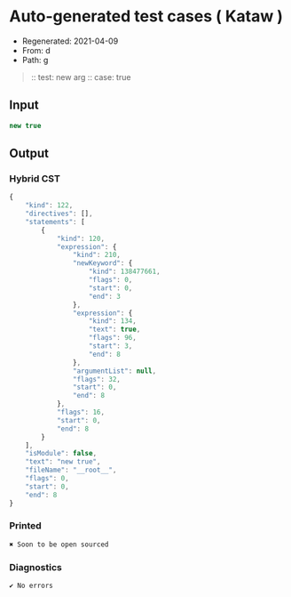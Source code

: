 # Auto-generated test cases ( Kataw )
- Regenerated: 2021-04-09
- From: d
- Path: g
> :: test: new arg
> :: case: true
## Input

`````js
new true
`````

## Output

### Hybrid CST

```javascript
{
    "kind": 122,
    "directives": [],
    "statements": [
        {
            "kind": 120,
            "expression": {
                "kind": 210,
                "newKeyword": {
                    "kind": 138477661,
                    "flags": 0,
                    "start": 0,
                    "end": 3
                },
                "expression": {
                    "kind": 134,
                    "text": true,
                    "flags": 96,
                    "start": 3,
                    "end": 8
                },
                "argumentList": null,
                "flags": 32,
                "start": 0,
                "end": 8
            },
            "flags": 16,
            "start": 0,
            "end": 8
        }
    ],
    "isModule": false,
    "text": "new true",
    "fileName": "__root__",
    "flags": 0,
    "start": 0,
    "end": 8
}
```

### Printed

```javascript
✖ Soon to be open sourced
```

### Diagnostics

```javascript
✔ No errors
```

